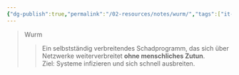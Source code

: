 ```yaml
---
{"dg-publish":true,"permalink":"/02-resources/notes/wurm/","tags":["it-sicherheit","malware/worm"],"noteIcon":"","updated":"2025-07-12T13:31:41.324+02:00"}
---
```


>Wurm 
>> Ein selbstständig verbreitendes Schadprogramm, das sich über Netzwerke weiterverbreitet **ohne menschliches Zutun**.  
>> Ziel: Systeme infizieren und sich schnell ausbreiten.